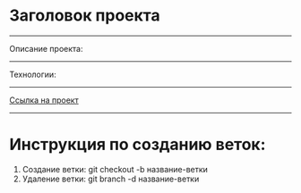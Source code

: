 # Заголовок проекта

----
Описание проекта:

----
Технологии:

----

[Ссылка на проект](ссылка)

----

# Инструкция по созданию веток:

1. Cоздание ветки: git checkout -b название-ветки
2. Удаление ветки: git branch -d название-ветки